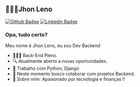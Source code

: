 ## 👨🏻‍💻Jhon Leno
[![Github Badge](https://img.shields.io/badge/-Github-000?style=flat-square&logo=Github&logoColor=white&link=https://www.linkedin.com/in/jhonlenofc/)](https://github.com/jhonlenodev)
[![Linkedin Badge](https://img.shields.io/badge/-LinkedIn-blue?style=flat-square&logo=Linkedin&logoColor=white&link=https://www.linkedin.com/in/jhonlenofc/)](https://www.linkedin.com/in/jhonlenofc/)

### Opa, tudo certo?
Meu nome é Jhon Leno, eu sou Dev Backend
- 👨🏻‍💻 Back-End Pleno.
- 🔍 Atualmente aberto a novas oportunidades.
- 📰 Trabalho com Python, Django
- 📡 Neste momento busco colaborar com projetos Backend.
- 💬 Sobre mim: Apaixonado por tecnologia e finanças !!
